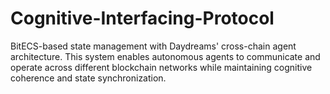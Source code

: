 # Cognitive-Interfacing-Protocol
 BitECS-based state management with Daydreams' cross-chain agent architecture. This system enables autonomous agents to communicate and operate across different blockchain networks while maintaining cognitive coherence and state synchronization.
